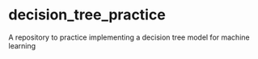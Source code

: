 # decision_tree_practice
A repository to practice implementing a decision tree model for machine learning

